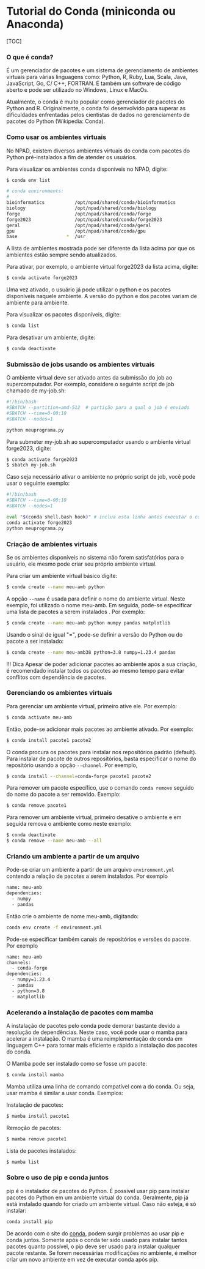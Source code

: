 # Tutorial do Conda (miniconda ou Anaconda)

[TOC]

### O que é conda?

É um gerenciador de pacotes e um sistema de gerenciamento de ambientes virtuais para várias linguagens como: Python, R, Ruby, Lua, Scala, Java, JavaScript, Go, C/ C++, FORTRAN. É também um software de código aberto e pode ser utilizado no Windows, Linux e MacOs. 

Atualmente, o conda é muito popular como gerenciador de pacotes do Python and R.  Originalmente, o conda foi desenvolvido para superar as dificuldades enfrentadas pelos cientistas de dados no gerenciamento de pacotes do Python (Wikipedia: Conda).

### Como usar os ambientes virtuais

No NPAD, existem diversos ambientes virtuais do conda com pacotes do Python pré-instalados a fim de atender os usuários.

Para visualizar os ambientes conda disponíveis no NPAD,  digite:

```bash
$ conda env list

# conda environments:
#
bioinformatics           /opt/npad/shared/conda/bioinformatics
biology                  /opt/npad/shared/conda/biology
forge                    /opt/npad/shared/conda/forge
forge2023                /opt/npad/shared/conda/forge2023
geral                    /opt/npad/shared/conda/geral
gpu                      /opt/npad/shared/conda/gpu
base                  *  /usr
```

A lista de ambientes mostrada pode ser diferente da lista acima por que os ambientes estão sempre sendo atualizados.

Para ativar, por exemplo, o ambiente virtual forge2023 da lista acima, digite:

```bash
$ conda activate forge2023
```

Uma vez ativado, o usuário já pode utilizar o python e os pacotes disponíveis naquele ambiente. A versão do python e dos pacotes variam de ambiente para ambiente.

Para visualizar os pacotes disponíveis, digite:

```bash
$ conda list
```

Para desativar um ambiente, digite:

```bash
$ conda deactivate 
```

### Submissão de jobs usando os ambientes virtuais

O ambiente virtual deve ser ativado antes da submissão do job ao supercomputador. Por exemplo, considere o seguinte script de job chamado de my-job.sh:

```bash
#!/bin/bash
#SBATCH --partition=amd-512  # partição para a qual o job é enviado
#SBATCH --time=0-00:10
#SBATCH --nodes=1

python meuprograma.py 
```

Para submeter my-job.sh ao supercomputador usando o ambiente virtual forge2023, digite:

```bash
$ conda activate forge2023
$ sbatch my-job.sh
```

Caso seja necessário ativar o ambiente no próprio script de job,  você pode usar o seguinte exemplo: 

```bash
#!/bin/bash
#SBATCH --time=0-00:10
#SBATCH --nodes=1

eval "$(conda shell.bash hook)" # inclua esta linha antes executar o conda
conda activate forge2023
python meuprograma.py 
```

### Criação de ambientes virtuais

Se os ambientes disponíveis no sistema não forem satisfatórios para o usuário, ele mesmo pode criar seu próprio ambiente virtual.

Para criar um ambiente virtual básico digite:

```bash
$ conda create --name meu-amb python
```

A opção `--name` é usada para definir o nome do ambiente virtual. Neste exemplo, foi utilizado o nome meu-amb. Em seguida, pode-se especificar uma lista de pacotes a serem instalados . Por exemplo:

```bash
$ conda create --name meu-amb python numpy pandas matplotlib
```

Usando o sinal de igual "=", pode-se definir a versão do Python ou do pacote a ser instalado:

```bash
$ conda create --name meu-amb38 python=3.8 numpy=1.23.4 pandas
```

!!! Dica
    Apesar de poder adicionar pacotes ao ambiente após a sua criação, é recomendado instalar todos os pacotes ao mesmo tempo para evitar conflitos com dependência de pacotes. 

### Gerenciando os ambientes virtuais

Para gerenciar um ambiente virtual, primeiro ative ele. Por exemplo:

```bash
$ conda activate meu-amb
```

Então, pode-se adicionar mais pacotes ao ambiente ativado. Por exemplo:

```bash
$ conda install pacote1 pacote2 
```

O conda procura os pacotes para instalar nos repositórios padrão (default). Para instalar de pacote de outros repositórios, basta especificar o nome do repositório usando a opção `--channel`.  Por exemplo,

```bash
$ conda install --channel=conda-forge pacote1 pacote2 
```

Para remover um pacote específico, use o comando `conda remove` seguido do nome do pacote a ser removido. Exemplo:

```bash
$ conda remove pacote1 
```

Para remover um ambiente virtual, primeiro desative o ambiente e em seguida remova o ambiente como neste exemplo: 

```bash
$ conda deactivate 
$ conda remove --name meu-amb --all 
```

### Criando um ambiente a partir de um arquivo

Pode-se criar um ambiente a partir de um arquivo `environment.yml` contendo a relação de pacotes a serem instalados. Por exemplo

```bash
name: meu-amb
dependencies:
  - numpy
  - pandas
```

Então crie o ambiente de nome meu-amb, digitando:

```bash
conda env create -f environment.yml
```

Pode-se especificar também canais de repositórios e versões do pacote. Por exemplo

```bash
name: meu-amb
channels:
  - conda-forge
dependencies:
  - numpy=1.23.4
  - pandas
  - python=3.8 
  - matplotlib
```

### Acelerando a instalação de pacotes com mamba

A instalação de pacotes pelo conda pode demorar bastante devido a resolução de dependências. Neste caso, você pode usar o mamba para acelerar a instalação. O mamba é uma reimplementação do conda em linguagem C++ para tornar mais eficiente e rápido a instalação dos pacotes do conda.

O Mamba pode ser instalado como se fosse um pacote:

```bash
$ conda install mamba
```

Mamba utiliza uma linha de comando compatível com a do conda. Ou seja, usar  mamba é similar a usar conda. Exemplos:

Instalação de pacotes:

```bash
$ mamba install pacote1
```

Remoção de pacotes:

```bash
$ mamba remove pacote1
```

Lista de pacotes instalados:

```bash
$ mamba list
```

### Sobre o uso de pip e conda juntos

pip é o instalador de pacotes do Python. É possivel usar pip para instalar pacotes do Python em um ambiente virtual do conda. Geralmente, pip já está instalado quando for criado um ambiente virtual. Caso não esteja, é só instalar:

```bash
conda install pip
```

De acordo com o site do [conda](https://docs.conda.io/projects/conda/en/latest/user-guide/tasks/manage-environments.html#using-pip-in-an-environment), podem surgir problemas ao usar pip e conda juntos. Somente após o conda ter sido usado para instalar tantos pacotes quanto possível, o pip deve ser usado para instalar qualquer pacote restante. Se forem necessárias modificações no ambiente, é melhor criar um novo ambiente em vez de executar conda após pip.
